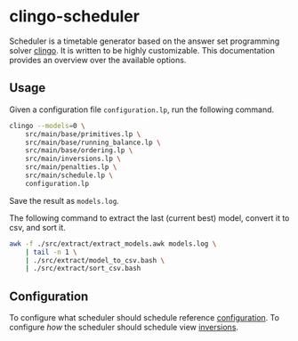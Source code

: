 # clingo-scheduler


Scheduler is a timetable generator based on the answer set programming solver
[clingo](https://potassco.org/clingo/). It is written to be highly customizable.
This documentation provides an overview over the available options.

## Usage

Given a configuration file `configuration.lp`, run the following command.

```bash
clingo --models=0 \
	src/main/base/primitives.lp \
	src/main/base/running_balance.lp \
	src/main/base/ordering.lp \
	src/main/inversions.lp \
	src/main/penalties.lp \
	src/main/schedule.lp \
	configuration.lp
```

Save the result as `models.log`.

The following command to extract the last (current best) model, convert it to
csv, and sort it.

```bash
awk -f ./src/extract/extract_models.awk models.log \
	| tail -n 1 \
	| ./src/extract/model_to_csv.bash \
	| ./src/extract/sort_csv.bash
```

## Configuration

To configure what scheduler should schedule reference
[configuration](https://entze.github.io/clingo-scheduler/configuration/). To
configure _how_ the scheduler should schedule view
[inversions](https://entze.github.io/clingo-scheduler/inversions/).
